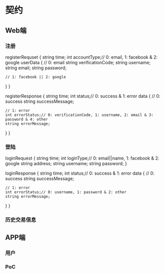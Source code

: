 # 契约

## Web端

### 注册
registerRequset {
  string time;
  int accountType;// 0: email, 1: facebook & 2: google
  userData {
    // 0: email
    string verificationCode;
    string username;
    string email;
    string password;

    // 1: facebook || 2: google
  }
}

registerResponse {
  string time;
  int status;// 0: success & 1: error
  data {
    // 0: success
    string successMessage;
    
    // 1: error
    int errorStatus;// 0: verificationCode, 1: username, 2: email & 3: password & 4: other
    string errorMessage;
  }
}

### 登陆
loginRequest {
  string time;
  int loginType;// 0: email||name, 1: facebook & 2: google
  string address;
  string username;
  string password;
}

loginResponse {
  string time;
  int status;// 0: success & 1: error
  data {
    // 0: success
    string successMessage;

    // 1: error
    int errorStatus;// 0: username, 1: password & 2: other
    string errorMessage;
  }
}

### 历史交易信息

## APP端

### 用户

### PoC